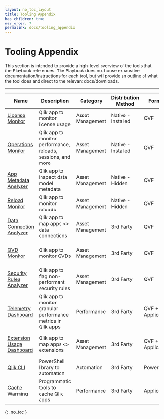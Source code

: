 ```yaml
---
layout: no_toc_layout
title: Tooling Appendix
has_children: true
nav_order: 7
permalink: docs/tooling_appendix
---
```

# Tooling Appendix

This section is intended to provide a high-level overview of the tools that the Playbook references. The Playbook does not house exhaustive documentation/instructions for each tool, but will provide an outline of what the tool does and direct to the relevant docs/downloads.

------


| Name                                                                   | Description                                                    |  Category           | Distribution Method | Format          | Source                                                                 | Supported By                                  |
|------------------------------------------------------------------------|----------------------------------------------------------------|---------------------|---------------------|-----------------|------------------------------------------------------------------------|-----------------------------------------------|
| [License Monitor](./tooling/license_monitor.md)                      | Qlik app to monitor license usage                              | Asset Management    | Native - Installed  | QVF             | N/A, Installed                                                         | Qlik                                          |
| [Operations Monitor](./tooling/operations_monitor.md)                | Qlik app to monitor performance, reloads, sessions, and more   | Asset Management    | Native - Installed  | QVF             | N/A, Installed                                                         | Qlik                                          |
| [App Metadata Analyzer](./tooling/app_metadata_analyzer.md)            | Qlik app to inspect data model metadata                        | Asset Management    | Native - Hidden     | QVF             | C:\ProgramData\Qlik\&nbsp;<br>Sense\Repository\DefaultApps             | Qlik                                          |
| [Reload Monitor](./tooling/reloads_monitor.md)                       | Qlik app to monitor reloads                                    | Asset Management    | Native - Hidden     | QVF             | C:\ProgramData\Qlik\&nbsp;<br>Sense\Repository\DefaultApps             | Qlik                                          |
| [Data Connection Analyzer](./tooling/data_connection_analyzer.md)    | Qlik app to map apps <> data connections                       | Asset Management    | 3rd Party           | QVF             | [Github](https://github.com/eapowertools/qs-data-connection-analyzer)  | Americas Enterprise Architecture Team, Qlik   |
| [QVD Monitor](./tooling/qvd_monitor.md)                              | Qlik app to monitor QVDs                                       | Asset Management    | 3rd Party           | QVF             | [Github](https://github.com/eapowertools/qs-qvd-monitor)               | Americas Enterprise Architecture Team, Qlik   |
| [Security Rules Analyzer](./tooling/security_rule_analyzer.md)                                            | Qlik app to flag non-performant security rules                 | Asset Management    | 3rd Party           | QVF             | [Github](https://github.com/eapowertools/qs-security-rule-analyzer)    | Americas Enterprise Architecture Team, Qlik   |
| [Telemetry Dashboard](./tooling/telemetry_dashboard.md)              | Qlik app to monitor granular performance metrics in Qlik apps  | Performance         | 3rd Party           | QVF + Application | [Github](https://github.com/eapowertools/qs-telemetry-dashboard)       | Americas Enterprise Architecture Team, Qlik |
| [Extension Usage Dashboard](./tooling/extension_usage_dashboard.md)  | Qlik app to map apps <> extensions                             | Asset Management    | 3rd Party           | QVF + Application | [Github](https://github.com/eapowertools/qs-extension-usage-dashboard) | Americas Enterprise Architecture Team, Qlik |
| [Qlik CLI](./tooling/qlik_cli.md)                                    | PowerShell library to automation                               | Automation          | 3rd Party           | PowerShell      | [Github](https://github.com/ahaydon/Qlik-Cli)                          | Adam Haydon, Qlik                             |
| [Cache Warming](./tooling/cache_warming.md)                            | Programmatic tools to cache Qlik apps                          | Performance         | 3rd Party           | Application     | Various (see article)                                                  | Various                                       |

{: .no_toc }
